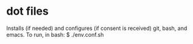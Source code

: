 # dot files
Installs (if needed) and configures (if consent is received) git, bash, and emacs. To run, in bash: 
$ ./env.conf.sh
